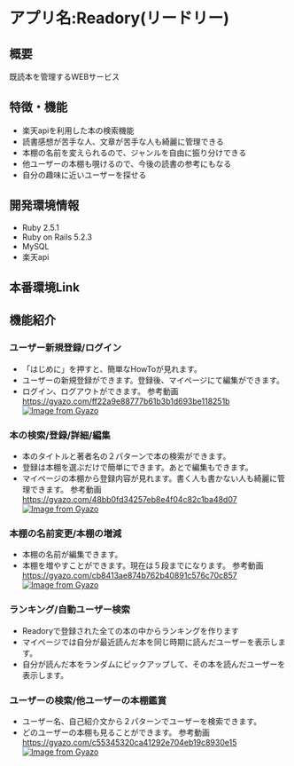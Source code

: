 # アプリ名:Readory(リードリー)
## 概要
既読本を管理するWEBサービス
## 特徴・機能
- 楽天apiを利用した本の検索機能
- 読書感想が苦手な人、文章が苦手な人も綺麗に管理できる
- 本棚の名前を変えられるので、ジャンルを自由に振り分けできる
- 他ユーザーの本棚も覗けるので、今後の読書の参考にもなる
- 自分の趣味に近いユーザーを探せる

## 開発環境情報
- Ruby 2.5.1
- Ruby on Rails 5.2.3
- MySQL
- 楽天api 

## 本番環境Link


## 機能紹介

### ユーザー新規登録/ログイン
- 「はじめに」を押すと、簡単なHowToが見れます。
- ユーザーの新規登録ができます。登録後、マイページにて編集ができます。
- ログイン、ログアウトができます。
参考動画
https://gyazo.com/ff22a9e88777b61b3b1d693be118251b
[![Image from Gyazo](https://i.gyazo.com/ff22a9e88777b61b3b1d693be118251b.gif)](https://gyazo.com/ff22a9e88777b61b3b1d693be118251b)

### 本の検索/登録/詳細/編集
- 本のタイトルと著者名の２パターンで本の検索ができます。
- 登録は本棚を選ぶだけで簡単にできます。あとで編集もできます。
- マイページの本棚から登録内容が見れます。書く人も書かない人も綺麗に管理できます。
参考動画
https://gyazo.com/48bb0fd34257eb8e4f04c82c1ba48d07
[![Image from Gyazo](https://i.gyazo.com/48bb0fd34257eb8e4f04c82c1ba48d07.gif)](https://gyazo.com/48bb0fd34257eb8e4f04c82c1ba48d07)

### 本棚の名前変更/本棚の増減
- 本棚の名前が編集できます。
- 本棚を増やすことができます。現在は５段までになります。
参考動画
https://gyazo.com/cb8413ae874b762b40891c576c70c857
[![Image from Gyazo](https://i.gyazo.com/cb8413ae874b762b40891c576c70c857.gif)](https://gyazo.com/cb8413ae874b762b40891c576c70c857)

### ランキング/自動ユーザー検索
- Readoryで登録された全ての本の中からランキングを作ります
- マイページでは自分が最近読んだ本を同じ時期に読んだユーザーを表示します。
- 自分が読んだ本をランダムにピックアップして、その本を読んだユーザーを表示します。
### ユーザーの検索/他ユーザーの本棚鑑賞
- ユーザー名、自己紹介文から２パターンでユーザーを検索できます。
- どのユーザーの本棚も見ることができます。
参考動画
https://gyazo.com/c55345320ca41292e704eb19c8930e15
[![Image from Gyazo](https://i.gyazo.com/c55345320ca41292e704eb19c8930e15.gif)](https://gyazo.com/c55345320ca41292e704eb19c8930e15)
